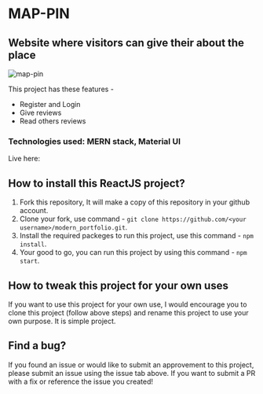 # MAP-PIN

## Website where visitors can give their about the place

![map-pin](https://user-images.githubusercontent.com/78258094/199512119-4a7d5c39-80bd-4bcd-b977-0b6e4704abcb.jpeg)

This project has these features - 
* Register and Login
* Give reviews
* Read others reviews


### Technologies used: MERN stack, Material UI

Live here: 

## How to install this ReactJS project?

1. Fork this repository, It will make a copy of this repository in your github account.
2. Clone your fork, use command - `git clone https://github.com/<your username>/modern_portfolio.git`.
3. Install the required packeges to run this project, use this command - `npm install`.
4. Your good to go, you can run this project by using this command - `npm start`.


## How to tweak this project for your own uses

If you want to use this project for your own use, I would encourage you to clone this project (follow above steps) and rename this project to use your own purpose. It is simple project.

## Find a bug?

If you found an issue or would like to submit an approvement to this project, please submit an issue using the issue tab above. If you want to submit a PR with a fix or reference the issue you created!



